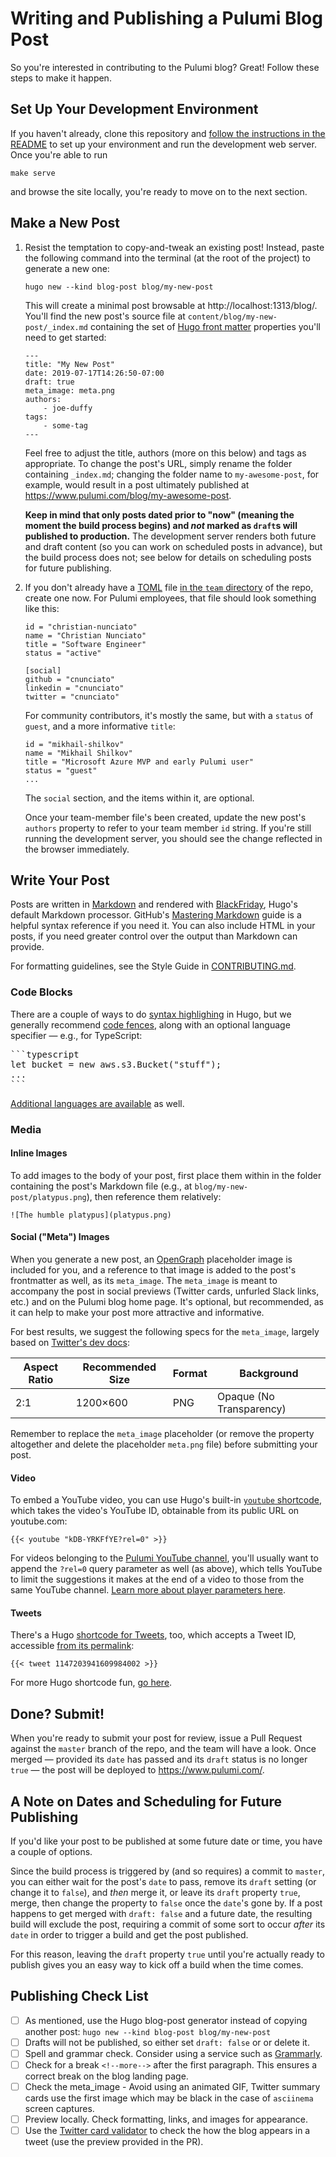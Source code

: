 # Writing and Publishing a Pulumi Blog Post

So you're interested in contributing to the Pulumi blog? Great! Follow these steps to make it happen.

## Set Up Your Development Environment

If you haven't already, clone this repository and [follow the instructions in the README](https://github.com/pulumi/docs#pulumi-documentation-site) to set up your environment and run the development web server. Once you're able to run

```
make serve
```

and browse the site locally, you're ready to move on to the next section.

## Make a New Post

1. Resist the temptation to copy-and-tweak an existing post! Instead, paste the following command into the terminal (at the root of the project) to generate a new one:

   ```
   hugo new --kind blog-post blog/my-new-post
   ```

   This will create a minimal post browsable at http://localhost:1313/blog/. You'll find the new post's source file at `content/blog/my-new-post/_index.md` containing the set of [Hugo front matter](https://gohugo.io/content-management/front-matter/) properties you'll need to get started:

   ```
   ---
   title: "My New Post"
   date: 2019-07-17T14:26:50-07:00
   draft: true
   meta_image: meta.png
   authors:
       - joe-duffy
   tags:
       - some-tag
   ---
   ```

   Feel free to adjust the title, authors (more on this below) and tags as appropriate. To change the post's URL, simply rename the folder containing `_index.md`; changing the folder name to `my-awesome-post`, for example, would result in a post ultimately published at https://www.pulumi.com/blog/my-awesome-post.

   **Keep in mind that only posts dated prior to "now" (meaning the moment the build process begins) and _not_ marked as `draft`s will published to production.** The development server renders both future and draft content (so you can work on scheduled posts in advance), but the build process does not; see below for details on scheduling posts for future publishing.

2. If you don't already have a [TOML](https://github.com/toml-lang/toml) file [in the `team` directory](https://github.com/pulumi/docs/tree/master/data/team/team) of the repo, create one now. For Pulumi employees, that file should look something like this:

   ```
   id = "christian-nunciato"
   name = "Christian Nunciato"
   title = "Software Engineer"
   status = "active"

   [social]
   github = "cnunciato"
   linkedin = "cnunciato"
   twitter = "cnunciato"
   ```

   For community contributors, it's mostly the same, but with a `status` of `guest`, and a more informative `title`:

   ```
   id = "mikhail-shilkov"
   name = "Mikhail Shilkov"
   title = "Microsoft Azure MVP and early Pulumi user"
   status = "guest"
   ...
   ```

   The `social` section, and the items within it, are optional.

   Once your team-member file's been created, update the new post's `authors` property to refer to your team member `id` string. If you're still running the development server, you should see the change reflected in the browser immediately.

## Write Your Post

Posts are written in [Markdown](https://daringfireball.net/projects/markdown/) and rendered with [BlackFriday](https://github.com/russross/blackfriday), Hugo's default Markdown processor. GitHub's [Mastering Markdown](https://guides.github.com/features/mastering-markdown/) guide is a helpful syntax reference if you need it. You can also include HTML in your posts, if you need greater control over the output than Markdown can provide.

For formatting guidelines, see the Style Guide in [CONTRIBUTING.md](CONTRIBUTING.md#style-guide).

### Code Blocks

There are a couple of ways to do [syntax highlighing](https://gohugo.io/content-management/syntax-highlighting/) in Hugo, but we generally recommend [code fences](https://gohugo.io/content-management/syntax-highlighting/#highlight-in-code-fences), along with an optional language specifier &mdash; e.g., for TypeScript:

<pre>
```typescript
let bucket = new aws.s3.Bucket("stuff");
...
```
</pre>

[Additional languages are available](https://gohugo.io/content-management/syntax-highlighting/#list-of-chroma-highlighting-languages) as well.

### Media

#### Inline Images

To add images to the body of your post, first place them within in the folder containing the post's Markdown file (e.g., at `blog/my-new-post/platypus.png`), then reference them relatively:

```
![The humble platypus](platypus.png)
```

#### Social ("Meta") Images

When you generate a new post, an [OpenGraph](http://ogp.me/) placeholder image is included for you, and a reference to that image is added to the post's frontmatter as well, as its `meta_image`. The `meta_image` is meant to accompany the post in social previews (Twitter cards, unfurled Slack links, etc.) and on the Pulumi blog home page. It's optional, but recommended, as it can help to make your post more attractive and informative.

For best results, we suggest the following specs for the `meta_image`, largely based on [Twitter's dev docs](https://developer.twitter.com/en/docs/tweets/optimize-with-cards/overview/abouts-cards):

| Aspect Ratio | Recommended Size | Format | Background               |
| ------------ | ---------------- | ------ | ------------------------ |
| 2:1          | 1200×600         | PNG    | Opaque (No Transparency) |

Remember to replace the `meta_image` placeholder (or remove the property altogether and delete the placeholder `meta.png` file) before submitting your post.

#### Video

To embed a YouTube video, you can use Hugo's built-in [`youtube` shortcode](https://gohugo.io/content-management/shortcodes/#youtube), which takes the video's YouTube ID, obtainable from its public URL on youtube.com:

```
{{< youtube "kDB-YRKFfYE?rel=0" >}}
```

For videos belonging to the [Pulumi YouTube channel](https://www.youtube.com/channel/UC2Dhyn4Ev52YSbcpfnfP0Mw), you'll usually want to append the `?rel=0` query parameter as well (as above), which tells YouTube to limit the suggestions it makes at the end of a video to those from the same YouTube channel. [Learn more about player parameters here](https://developers.google.com/youtube/player_parameters).

#### Tweets

There's a Hugo [shortcode for Tweets](https://gohugo.io/content-management/shortcodes/#tweet), too, which accepts a Tweet ID, accessible [from its permalink](https://twitter.com/jcreed/status/1147203941609984002):

```
{{< tweet 1147203941609984002 >}}
```

For more Hugo shortcode fun, [go here](https://gohugo.io/content-management/shortcodes).

## Done? Submit!

When you're ready to submit your post for review, issue a Pull Request against the `master` branch of the repo, and the team will have a look. Once merged &mdash; provided its `date` has passed and its `draft` status is no longer `true` &mdash; the post will be deployed to https://www.pulumi.com/.

## A Note on Dates and Scheduling for Future Publishing

If you'd like your post to be published at some future date or time, you have a couple of options.

Since the build process is triggered by (and so requires) a commit to `master`, you can either wait for the post's `date` to pass, remove its `draft` setting (or change it to `false`), and _then_ merge it, or leave its `draft` property `true`, merge, then change the property to `false` once the `date`'s gone by. If a post happens to get merged with `draft: false` and a future date, the resulting build will exclude the post, requiring a commit of some sort to occur _after_ its `date` in order to trigger a build and get the post published.

For this reason, leaving the `draft` property `true` until you're actually ready to publish gives you an easy way to kick off a build when the time comes.

## Publishing Check List

- [ ] As mentioned, use the Hugo blog-post generator instead of copying another post: ```hugo new --kind blog-post blog/my-new-post```
- [ ] Drafts will not be published, so either set `draft: false` or or delete it.
- [ ] Spell and grammar check. Consider using a service such as [Grammarly](http://grammarly.com).
- [ ] Check for a break `<!--more-->` after the first paragraph. This ensures a correct break on the blog landing page. 
- [ ] Check the meta_image - Avoid using an animated GIF, Twitter summary cards use the first image which may be black in the case of `asciinema` screen captures.
- [ ] Preview locally. Check formatting, links, and images for appearance.
- [ ] Use the [Twitter card validator](https://cards-dev.twitter.com/validator) to check the how the blog appears in a tweet (use the preview provided in the PR).

